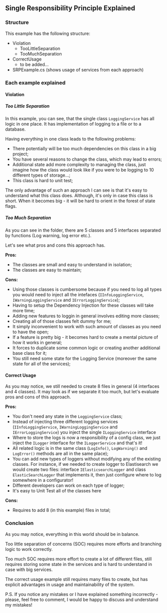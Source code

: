 ## Single Responsibility Principle Explained

### Structure
This example has the following structure:
* Violation
    * TooLittleSeparation
    * TooMuchSeparation 
* CorrectUsage
    * to be added...
* SRPExample.cs (shows usage of services from each approach)

### Each example explained
#### Violation
##### Too Little Separation
In this example, you can see, that the single class `LoggingService` has all logic in one place. It has implementation of logging to a file
or to a database.

Having everything in one class leads to the following problems:
* There potentially will be too much dependencies on this class in a big project;
* You have several reasons to change the class, which may lead to errors;
* Additional state add more complexity to managing the class, just imagine how the class would look like if you were to be logging to 10 different types of storage...;
* This class is hard to unit test;

The only advantage of such an approach I can see is that it's easy to understand what this class does. Although, it's only in case
this class is short. When it becomes big - it will be hard to orient in the forest of state flags.

##### Too Much Separation

As you can see in the folder, there are 5 classes and 5 interfaces separated by functions (Log warning, log error etc.).

Let's see what pros and cons this approach has.

**Pros:**
* The classes are small and easy to understand in isolation;
* The classes are easy to maintain;

**Cons:**
* Using those classes is cumbersome because if you need to log all types you would need to inject all the intefaces (`IInfoLoggingService`, `IWarningLoggingService` and `IErrorLoggingService`);
* Having to setup the Dependency Injection for these classes will take more time;
* Adding new features to loggin in general involves editing more classes;
* Creating all of those classes felt dummy for me;
* It simply inconvenient to work with such amount of classes as you need to have the open;
* If a feature is pretty big - it becomes hard to create a mental picture of how it works in general;
* It forces to duplicate some common logic or creating another additional base class for it;
* You still need some state for the Logging Service (moreover the same state for all of the services);

#### Correct Usage

As you may notice, we still needed to create 8 files in general (4 interfaces and 4 classes). It may look as if we separate it too much, but let's evaluate pros and cons of this approach.

**Pros:**
* You don't need any state in the `LoggingService` class;
* Instead of injecting three different logging services (`IInfoLoggingService`, `IWarningLoggingService` and `IErrorLoggingService`) you inject the single `ILoggingService` interface
* Where to store the logs is now a responsibility of a config class, we just inject the `ILogger` interface for the `ILoggerService` and that's it!
* All related logic is in the same class (`LogInfo()`, `LogWarning()` and `LogError()` methods are all in the same place);
* You can add new types of loggers without modifying any of the existing classes. For instance, if we needed to create logger to Elastisearch we would create two files: interface `IElasticsearchLogger` and class `ElasticSearchLogger` that implements it, then just configure where to log somewhere in a configurator!
* Different developers can work on each type of logger;
* It's easy to Unit Test all of the classes here

**Cons:**
* Requires to add 8 (in this example) files in total;

### Conclusion
As you may notice, everything in this world should be in balance.

Too little separation of concerns (SOC) requires more efforts and branching logic to work correctly.

Too much SOC requires more effort to create a lot of different files, still requires storing some state in the services and is hard to understand in case with big services.

The correct usage example still requires many files to create, but has explicit advantages in usage and maintainability of the system.

P.S. If you notice any mistakes or I have explained something incorrectly - please, feel free to comment, I would be happy to discuss and understand my mistakes!